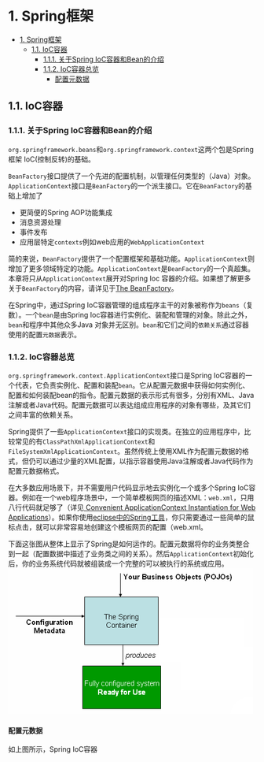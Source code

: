 # 1. Spring框架
- [1. Spring框架](#1-spring框架)
  - [1.1. IoC容器](#11-ioc容器)
    - [1.1.1. 关于Spring IoC容器和Bean的介绍](#111-关于spring-ioc容器和bean的介绍)
    - [1.1.2. IoC容器总览](#112-ioc容器总览)
      - [配置元数据](#配置元数据)
## 1.1. IoC容器

### 1.1.1. 关于Spring IoC容器和Bean的介绍

`org.springframework.beans`和`org.springframework.context`这两个包是Spring框架 IoC(控制反转)的基础。  

`BeanFactory`接口提供了一个先进的配置机制，以管理任何类型的（Java）对象。`ApplicationContext`接口是`BeanFactory`的一个派生接口。它在`BeanFactory`的基础上增加了

- 更简便的Spring AOP功能集成
- 消息资源处理
- 事件发布
- 应用层特定`contexts`例如web应用的`WebApplicationContext`  

简的来说，`BeanFactory`提供了一个配置框架和基础功能。`ApplicationContext`则增加了更多领域特定的功能。`ApplicationContext`是`BeanFactory`的一个真超集。本章将只从`ApplicationContext`展开对Spring Ioc 容器的介绍。如果想了解更多关于`BeanFactory`的内容，请详见于[The BeanFactory](https://docs.spring.io/spring-framework/docs/current/reference/html/core.html#beans-beanfactory)。

在Spring中，通过Spring IoC容器管理的组成程序主干的对象被称作为`beans`（复数）。一个`bean`是由Spring Ioc容器进行实例化、装配和管理的对象。除此之外，`bean`和程序中其他众多Java 对象并无区别。`bean`和它们之间的`依赖关系`通过容器使用的配置`元数据`表示。

### 1.1.2. IoC容器总览

`org.springframework.context.ApplicationContext`接口是Spring IoC容器的一个代表，它负责实例化、配置和装配`bean`。它从配置元数据中获得如何实例化、配置和如何装配bean的指令。配置元数据的表示形式有很多，分别有XML、Java注解或者Java代码。配置元数据可以表达组成应用程序的对象有哪些，及其它们之间丰富的依赖关系。

Spring提供了一些`ApplicationContext`接口的实现类。在独立的应用程序中，比较常见的有`ClassPathXmlApplicationContext`和`FileSystemXmlApplicationContext`。虽然传统上使用XML作为配置元数据的格式，但仍可以通过少量的XML配置，以指示容器使用Java注解或者Java代码作为配置元数据格式。

在大多数应用场景下，并不需要用户代码显示地去实例化一个或多个Spring IoC容器。例如在一个web程序场景中，一个简单模板网页的描述XML：`web.xml`，只用八行代码就足够了（详见[ Convenient ApplicationContext Instantiation for Web Applications](https://docs.spring.io/spring-framework/docs/current/reference/html/core.html#context-create)）。如果你使用[eclipse中的Spring工具](https://spring.io/tools)，你只需要通过一些简单的鼠标点击，就可以非常容易地创建这个模板网页的配置（web.xml。

下面这张图从整体上显示了Spring是如何运作的。配置元数据将你的业务类整合到一起（配置数据中描述了业务类之间的关系）。然后`ApplicationContext`初始化后，你的业务系统代码就被组装成一个完整的可以被执行的系统或应用。
![关系图](img\container-magic.png)

#### 配置元数据  

如上图所示，Spring IoC容器